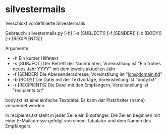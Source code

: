 silvestermails
==============

Verschickt vordefinierte Silvestermails

Gebrauch: silvestermails.py [-h] [-s [SUBJECT]] [-f [SENDER]] [-b [BODY]] [-r [RECIPIENTS]]

Argumente:
 * -h Ein kurzer Hilfetext
 * -s [SUBJECT] Der Betreff der Nachrichten, Voreinstllung ist "Ein frohes neues Jahr YYYY" mit dem jeweils aktuellen Jahr
 * -f [SENDER] Die Abersenderadresse, Voreinstllung ist "ich@domain.tld"
 * -b [BODY] Die Datei mit der Textvorlage, Voreinstellung ist "body.txt"
 * -r [RECIPIENTS] Die Datei mit den Empfängern, Voreinstellung ist "recipients.txt"
 
body.txt ist eine einfache Textdatei. Es kann der Platzhalter {name} verwendet werden.

In recipients.txt steht in jeder Zeile ein Empfänger. Die Zeilen beginnen mit einer E-Mailadresse gefolgt von einem Tabulator und dem Namen des Empfängers.
